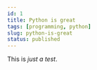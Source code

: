 ```yaml
---
id: 1
title: Python is great
tags: [programming, python]
slug: python-is-great
status: published
---
```


This is *just a test*.